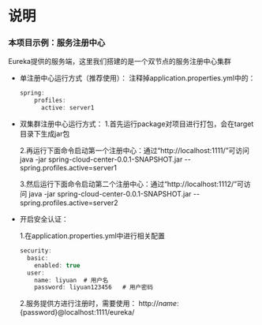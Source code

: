 # 说明

### 本项目示例：服务注册中心
Eureka提供的服务端，这里我们搭建的是一个双节点的服务注册中心集群

* 单注册中心运行方式（推荐使用）：
  注释掉application.properties.yml中的：
  ```javascript
  spring:
      profiles:
        active: server1
  ```
      
* 双集群注册中心运行方式：
  1.首先运行package对项目进行打包，会在target目录下生成jar包
  
  2.再运行下面命令启动第一个注册中心：通过“http://localhost:1111/”可访问
 java -jar spring-cloud-center-0.0.1-SNAPSHOT.jar --spring.profiles.active=server1
 
  3.然后运行下面命令启动第二个注册中心：通过“http://localhost:1112/”可访问
   java -jar spring-cloud-center-0.0.1-SNAPSHOT.jar --spring.profiles.active=server2
   
* 开启安全认证：

  1.在application.properties.yml中进行相关配置
    ```javascript
    security:
      basic:
        enabled: true
      user:
        name: liyuan  # 用户名
        password: liyuan123456   # 用户密码
    ```
  2.服务提供方进行注册时，需要使用：
    http://${name}:${password}@localhost:1111/eureka/
